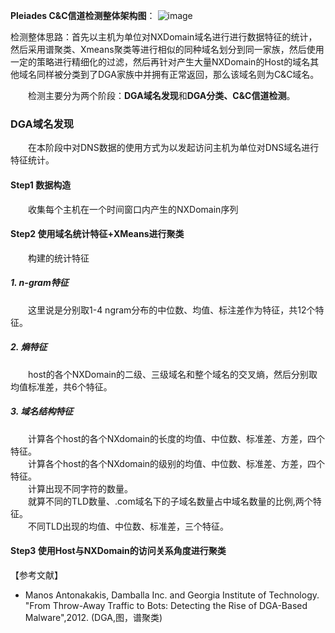 
**Pleiades C&C信道检测整体架构图**：
![image](https://raw.githubusercontent.com/AnchoretY/images/master/blog/image.hivsidjdpi5.png)


检测整体思路：首先以主机为单位对NXDomain域名进行进行数据特征的统计，然后采用谱聚类、Xmeans聚类等进行相似的同种域名划分到同一家族，然后使用一定的策略进行精细化的过滤，然后再针对产生大量NXDomain的Host的域名其他域名同样被分类到了DGA家族中并拥有正常返回，那么该域名则为C&C域名。

&emsp;&emsp;检测主要分为两个阶段：**DGA域名发现**和**DGA分类、C&C信道检测**。


### DGA域名发现
&emsp;&emsp;在本阶段中对DNS数据的使用方式为以发起访问主机为单位对DNS域名进行特征统计。

#### Step1 数据构造
&emsp;&emsp;收集每个主机在一个时间窗口内产生的NXDomain序列

#### Step2 使用域名统计特征+XMeans进行聚类
&emsp;&emsp;构建的统计特征  
##### 1. n-gram特征
&emsp;&emsp;这里说是分别取1-4 ngram分布的中位数、均值、标注差作为特征，共12个特征。
##### 2. 熵特征
&emsp;&emsp;host的各个NXDomain的二级、三级域名和整个域名的交叉熵，然后分别取均值标准差，共6个特征。  

##### 3. 域名结构特征
&emsp;&emsp;计算各个host的各个NXdomain的长度的均值、中位数、标准差、方差，四个特征。  
&emsp;&emsp;计算各个host的各个NXdomain的级别的均值、中位数、标准差、方差，四个特征。  
&emsp;&emsp;计算出现不同字符的数量。  
&emsp;&emsp;就算不同的TLD数量、.com域名下的子域名数量占中域名数量的比例,两个特征。  
&emsp;&emsp;不同TLD出现的均值、中位数、标准差，三个特征。  


#### Step3 使用Host与NXDomain的访问关系角度进行聚类







【参考文献】
- Manos Antonakakis, Damballa Inc. and Georgia Institute of Technology. "From Throw-Away Traffic to Bots: Detecting the Rise of DGA-Based Malware",2012. (DGA,图，谱聚类)
